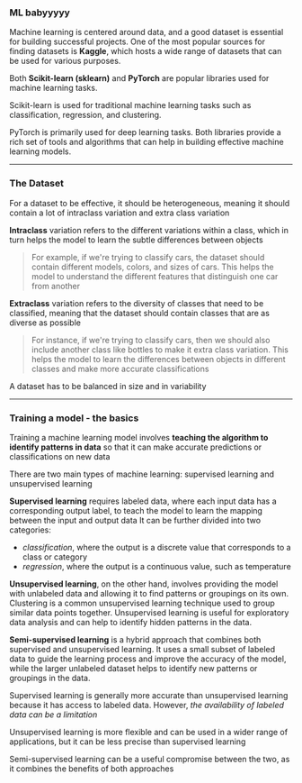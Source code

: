 ### ML babyyyyy

Machine learning is centered around data, and a good dataset is essential for building successful projects. One of the most popular sources for finding datasets is **Kaggle**, which hosts a wide range of datasets that can be used for various purposes.

Both **Scikit-learn (sklearn)** and **PyTorch** are popular libraries used for machine learning tasks. 

Scikit-learn is used for traditional machine learning tasks such as classification, regression, and clustering.

PyTorch is primarily used for deep learning tasks. Both libraries provide a rich set of tools and algorithms that can help in building effective machine learning models.

----------------------------------------------------------------------------
### The Dataset

For a dataset to be effective, it should be heterogeneous, meaning it should contain a lot of intraclass variation and extra class variation

**Intraclass** variation refers to the different variations within a class, which in turn helps the model to learn the subtle differences between objects
>For example, if we're trying to classify cars, the dataset should contain different models, colors, and sizes of cars. This helps the model to understand the different features that distinguish one car from another

**Extraclass** variation refers to the diversity of classes that need to be classified, meaning that the dataset should contain classes that are as diverse as possible

>For instance, if we're trying to classify cars, then we should also include another class like bottles to make it extra class variation. This helps the model to learn the differences between objects in different classes and make more accurate classifications

A dataset has to be balanced in size and in variability

----------------------------------------------------------------------------
### Training a model - the basics

Training a machine learning model involves **teaching the algorithm to identify patterns in data** so that it can make accurate predictions or classifications on new data

There are two main types of machine learning: supervised learning and unsupervised learning

**Supervised learning** requires labeled data, where each input data has a corresponding output label, to teach the model to learn the mapping between the input and output data
It can be further divided into two categories: 
- *classification*, where the output is a discrete value that corresponds to a class or category
- *regression*, where the output is a continuous value, such as temperature

**Unsupervised learning**, on the other hand, involves providing the model with unlabeled data and allowing it to find patterns or groupings on its own. Clustering is a common unsupervised learning technique used to group similar data points together. Unsupervised learning is useful for exploratory data analysis and can help to identify hidden patterns in the data.

**Semi-supervised learning** is a hybrid approach that combines both supervised and unsupervised learning. It uses a small subset of labeled data to guide the learning process and improve the accuracy of the model, while the larger unlabeled dataset helps to identify new patterns or groupings in the data.

Supervised learning is generally more accurate than unsupervised learning because it has access to labeled data. However, *the availability of labeled data can be a limitation*

Unsupervised learning is more flexible and can be used in a wider range of applications, but it can be less precise than supervised learning

Semi-supervised learning can be a useful compromise between the two, as it combines the benefits of both approaches
